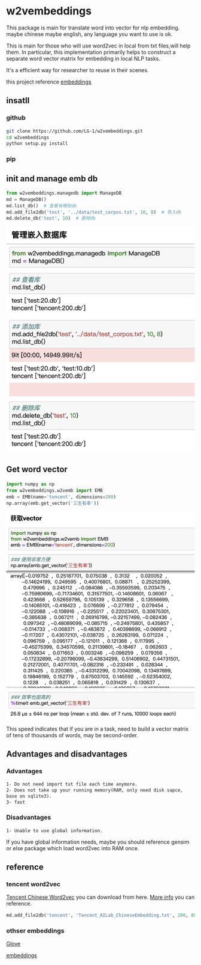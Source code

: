 # w2vembeddings
This package is main for translate word into vector for nlp embedding.
maybe chinese maybe english, any language you want to use is ok.

This is main for those who will use word2vec in local from txt files,will help them. In particular, this implementation primarily helps to construct a separate word vector matrix for embedding in local NLP tasks.

It's a efficient way for researcher to reuse in their scenes.

this project reference [embeddings](https://github.com/vzhong/embeddings)

## insatll
### github
``` bash
git clone https://github.com/LG-1/w2vembeddings.git
cd w2vembeddings
python setup.py install
``` 
### pip


## init and manage emb db
```python
from w2vembeddings.managedb import ManageDB
md = ManageDB()
md.list_db()  # 查看有哪些db
md.add_file2db('test', '../data/test_corpos.txt', 10, 8)  # 导入db
md.delete_db('test', 10)  # 删除db
```
![image](images/managedb.PNG)


## Get word vector
```python
import numpy as np
from w2vembeddings.w2vemb import EMB
emb = EMB(name='tencent', dimensions=200)
np.array(emb.get_vector('三生有幸'))
```
![image](images/getvector.PNG)

This speed indicates that if you are in a task, need to build a vector matrix of tens of thousands of words, may be second-order.
## Advantages and disadvantages
### Advantages
    1- Do not need import txt file each time anymore.
    2- Does not take up your running memory(RAM, only need disk sapce, base on sqlite3).
    3- fast
### Disadvantages
    1- Unable to use global information.
   
If you have global information needs, maybe you should reference gensim or else package which load word2vec into RAM once.

## reference
### tencent word2vec
[Tencent Chinese Word2vec](https://ai.tencent.com/ailab/nlp/data/Tencent_AILab_ChineseEmbedding.tar.gz) you can download from here.
[More info](https://ai.tencent.com/ailab/nlp/embedding.html) you can reference.
```python
md.add_file2db('tencent', 'Tencent_AILab_ChineseEmbedding.txt', 200, 8824300)  # that's what i used in previous code for Chinese.
```
### othser embeddings
[Glove](https://nlp.stanford.edu/data/wordvecs/)

[embeddings](https://www.kaggle.com/c/quora-insincere-questions-classification/data)